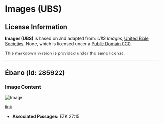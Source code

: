 # Images (UBS)

## License Information

**Images (UBS)** is based on and adapted from: _UBS Images_, [United Bible Societies](https://unitedbiblesocieties.org/), None, which is licensed under a [Public Domain CC0](https://creativecommons.org/public-domain/cc0/).

This markdown version is provided under the same license.



--------------------------------

## Ébano (id: 285922)

### Image Content

![Image](https://cdn.aquifer.bible/aquifer-content/resources/Media/WEB-0196_ebony.jpg)

[link](https://cdn.aquifer.bible/aquifer-content/resources/Media/WEB-0196_ebony.jpg)

* **Associated Passages:** EZK 27:15

